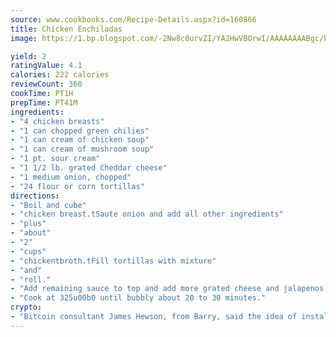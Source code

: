 ```yaml
---
source: www.cookbooks.com/Recipe-Details.aspx?id=160866
title: Chicken Enchiladas
image: https://1.bp.blogspot.com/-2Nw8c0urvZI/YA2HwVBOrwI/AAAAAAAABgc/hcoCuYbLRGghREWYfHLERS8jzKEXzVPXwCLcBGAsYHQ/s154/14.png

yield: 2
ratingValue: 4.1
calories: 222 calories
reviewCount: 360
cookTime: PT1H
prepTime: PT41M
ingredients:
- "4 chicken breasts"
- "1 can chopped green chilies"
- "1 can cream of chicken soup"
- "1 can cream of mushroom soup"
- "1 pt. sour cream"
- "1 1/2 lb. grated Cheddar cheese"
- "1 medium onion, chopped"
- "24 flour or corn tortillas"
directions:
- "Boil and cube"
- "chicken breast.tSaute onion and add all other ingredients"
- "plus"
- "about"
- "2"
- "cups"
- "chickentbroth.tFill tortillas with mixture"
- "and"
- "roll."
- "Add remaining sauce to top and add more grated cheese and jalapenos if desired."
- "Cook at 325u00b0 until bubbly about 20 to 30 minutes."
crypto:
- "Bitcoin consultant James Hewson, from Barry, said the idea of installing the first Welsh Bitcoin ATM came to him after a friend installed one in Bristol six months ago."
---
```

